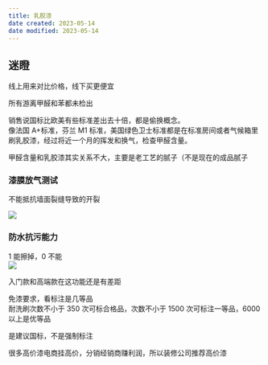 ```yaml
---
title: 乳胶漆
date created: 2023-05-14
date modified: 2023-05-14
---
```


## 迷瞪

线上用来对比价格，线下买更便宜

所有游离甲醛和苯都未检出

销售说国标比欧美有些标准差出去十倍，都是偷换概念。  
像法国 A+标准，芬兰 M1 标准，美国绿色卫士标准都是在标准房间或者气候箱里刷乳胶漆，经过将近一个月的挥发和换气，检查甲醛含量。

甲醛含量和乳胶漆其实关系不大，主要是老工艺的腻子（不是现在的成品腻子

### 漆膜放气测试

不能抵抗墙面裂缝导致的开裂

![](https://chelsechen-img.oss-cn-hangzhou.aliyuncs.com/20230514102125.png)

### 防水抗污能力

1 能擦掉，0 不能  
![](https://chelsechen-img.oss-cn-hangzhou.aliyuncs.com/20230514102354.png)

入门款和高端款在这功能还是有差距

免漆要求，看标注是几等品  
耐洗刷次数不小于 350 次可标合格品，次数不小于 1500 次可标注一等品，6000 以上是优等品

是建议国标，不是强制标注

很多高价漆电商挂高价，分销经销商赚利润，所以装修公司推荐高价漆
